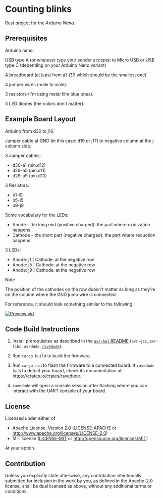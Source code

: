 # Counting blinks

Rust project for the _Arduino Nano_.

## Prerequisites

Arduino nano.

USB type A (or whatever type your sender accepts) to Micro USB or USB type C (depending on your Arduino Nano variant)

A breadboard (at least from a1-j30 which should be the smallest one).

4 jumper wires (male to male).

3 resistors (I'm using metal film blue ones).

3 LED diodes (the colors don't matter).

## Example Board Layout

Arduino from d30 to j16.

Jumper cable at GND (in this case: d19 or j17) to negative column at the j column side.

3 Jumper cables:
- d30-a1 (pin.d12)
- d29-a5 (pin.d11)
- d28-a9 (pin.d10)

3 Resistors:
- b1-i9
- b5-i5
- b9-j9

Some vocabulary for the LEDs:
- Anode - the long end (positive charged): the part where oxidization happens.
- Cathode - the short part (negative charged): the part where reduction happens.

3 LEDs:
- Anode: j1 | Cathode: at the negative row
- Anode: j5 | Cathode: at the negative row
- Anode: j9 | Cathode: at the negative row

> [!NOTE]
> The position of the cathodes on the row doesn't matter as long as they're on the column where the GND jump wire is connected.

For reference, it should look something similar to the following:

[![Preview vid](https://github.com/1Kill2Steal/counting-blinks/blob/main/assets/preview-vid.gif)](https://github.com/1Kill2Steal/counting-blinks/blob/main/assets/preview-vid.mp4)

## Code Build Instructions

1. Install prerequisites as described in the [`avr-hal` README] (`avr-gcc`, `avr-libc`, `avrdude`, [`ravedude`]).

2. Run `cargo build` to build the firmware.

3. Run `cargo run` to flash the firmware to a connected board. If `ravedude`
   fails to detect your board, check its documentation at
   <https://crates.io/crates/ravedude>.

4. `ravedude` will open a console session after flashing where you can interact
   with the UART console of your board.

[`avr-hal` README]: https://github.com/Rahix/avr-hal#readme
[`ravedude`]: https://crates.io/crates/ravedude

## License

Licensed under either of

- Apache License, Version 2.0
  ([LICENSE-APACHE](LICENSE-APACHE) or <http://www.apache.org/licenses/LICENSE-2.0>)
- MIT license
  ([LICENSE-MIT](LICENSE-MIT) or <http://opensource.org/licenses/MIT>)

At your option.

## Contribution

Unless you explicitly state otherwise, any contribution intentionally submitted
for inclusion in the work by you, as defined in the Apache-2.0 license, shall
be dual licensed as above, without any additional terms or conditions.
